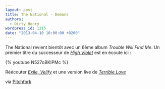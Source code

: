 ```yaml
---
layout: post
title: The National - Demons
authors:
  - Dirty Henry
wordpress_id: 1215
date: "2013-04-10 10:00:00 +0200"
---
```


The National revient bientôt avec un 6ème album _Trouble Will Find Me_. Un
premier titre du successeur de [_High Violet_](696) est en écoute ici :

{% youtube N527oBKIPMc %}

Réécouter [_Exile, Velify_](901) et une version live de [_Terrible Love_](788)

via
[Pitchfork](http://pitchfork.com/news/50230-listen-to-the-nationals-new-single-demons/)
